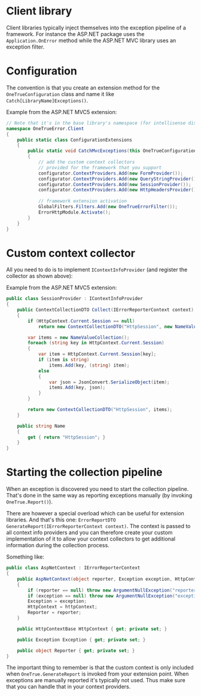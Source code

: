 Client library
===============

Client libraries typically inject themselves into the exception pipeline of a framework. For instance the ASP.NET package uses the `Application.OnError` method while the ASP.NET MVC library uses an exception filter.

# Configuration

The convention is that you create an extension method for the `OneTrueConfiguration` class and name it like `Catch[LibraryName]Exceptions()`. 

Example from the ASP.NET MVC5 extension:

```csharp
// Note that it's in the base library's namespace (for intellisense discovery)
namespace OneTrueError.Client
{
    public static class ConfigurationExtensions
    {
        public static void CatchMvcExceptions(this OneTrueConfiguration configurator)
        {
			// add the custom context collectors
			// provided for the framework that you support
            configurator.ContextProviders.Add(new FormProvider());
            configurator.ContextProviders.Add(new QueryStringProvider());
            configurator.ContextProviders.Add(new SessionProvider());
            configurator.ContextProviders.Add(new HttpHeadersProvider());
			
			// framework extension activation
            GlobalFilters.Filters.Add(new OneTrueErrorFilter());
            ErrorHttpModule.Activate();
        }
    }
}
```

# Custom context collector

All you need to do is to implement `IContextInfoProvider` (and register the collector as shown above):

Example from the ASP.NET MVC5 extension:

```csharp
public class SessionProvider : IContextInfoProvider
{
	public ContextCollectionDTO Collect(IErrorReporterContext context)
	{
		if (HttpContext.Current.Session == null)
			return new ContextCollectionDTO("HttpSession", new NameValueCollection());

		var items = new NameValueCollection();
		foreach (string key in HttpContext.Current.Session)
		{
			var item = HttpContext.Current.Session[key];
			if (item is string)
				items.Add(key, (string) item);
			else
			{
				var json = JsonConvert.SerializeObject(item);
				items.Add(key, json);
			}
		}

		return new ContextCollectionDTO("HttpSession", items);
	}

	public string Name
	{
		get { return "HttpSession"; }
	}
}
```

# Starting the collection pipeline

When an exception is discovered you need to start the collection pipeline. That's done in the same way as reporting exceptions manually (by invoking `OneTrue.Report()`). 

There are however a special overload which can be useful for extension libraries. And that's this one: `ErrorReportDTO GenerateReport(IErrorReporterContext context)`. The context is passed to all context info providers and you can therefore create your custom implementation of it to allow your context collectors to get additional information during the collection process.

Something like:

```csharp
public class AspNetContext : IErrorReporterContext
{
	public AspNetContext(object reporter, Exception exception, HttpContextBase httpContext)
	{
		if (reporter == null) throw new ArgumentNullException("reporter");
		if (exception == null) throw new ArgumentNullException("exception");
		Exception = exception;
		HttpContext = httpContext;
		Reporter = reporter;
	}

	public HttpContextBase HttpContext { get; private set; }

	public Exception Exception { get; private set; }

	public object Reporter { get; private set; }
}
```

The important thing to remember is that the custom context is only included when `OneTrue.GenerateReport` is invoked from your extension point. When exceptions are manually reported it's typically not used. Thus make sure that you can handle that in your context providers.

